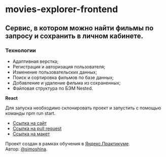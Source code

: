 # movies-explorer-frontend

## Сервис, в котором можно найти фильмы по запросу и сохранить в личном кабинете.

### Технологии
* Адаптивная верстка;
* Регистрация и авторизация пользователя;
* Изменение пользовательских данных;
* Поиск и сортировка фильмов по базе данных;
* Добавление и удаление фильма из сохраненных;
* Файловая структура по БЭМ Nested.

**React**

Для запуска необходимо склонировать проект и запустить с помощью команды npm run start.

* [Ссылка на сайт](https://simoshina.moviebase.nomoredomains.xyz/)
* [Ссылка на pull request](https://github.com/simoshina/movies-explorer-frontend/pull/2)
* [Ссылка на макет](https://www.figma.com/file/KkLizWWtZl7u3kCgTDOdg9/Diploma-(Copy)?node-id=932%3A2618)

Проект создан в рамках обучения в [Яндекс.Практикуме](https://practicum.yandex.ru/).  
Автор: [@simoshina](https://github.com/simoshina).
